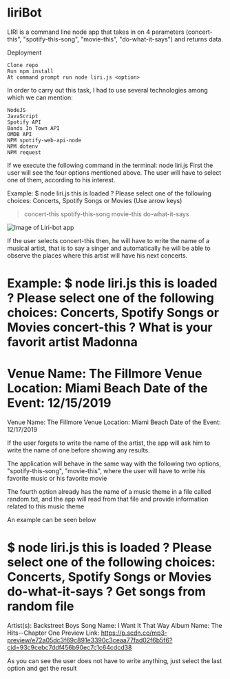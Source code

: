 # liriBot
LIRI is a command line node app that takes in on 4 parameters (concert-this", "spotify-this-song", "movie-this", "do-what-it-says") and returns data.

Deployment

    Clone repo
    Run npm install
    At command prompt run node liri.js <option>
    
In order to carry out this task, I had to use several technologies among which we can mention:

    NodeJS
    JavaScript
    Spotify API
    Bands In Town API
    OMDB API
    NPM spotify-web-api-node
    NPM dotenv
    NPM request

If we execute the following command in the terminal:
node liri.js
First the user will see the four options mentioned above. The user will have to select one of them, according to his interest.

Example:
$ node liri.js
this is loaded
? Please select one of the following choices: Concerts, Spotify Songs or Movies (Use arrow keys)
> concert-this
  spotify-this-song
  movie-this
  do-what-it-says

![Image of Liri-bot app](https://github.com/sjosevich/liriBot/tree/master/images/Capture1.png)
  
  
If the user selects concert-this then, he will have to write the name of a musical artist, that is to say a singer and automatically he will be able to observe the places where this artist will have his next concerts. 

Example:
$ node liri.js
this is loaded
? Please select one of the following choices: Concerts, Spotify Songs or Movies concert-this
? What is your favorit artist Madonna
=====================================================================
Venue Name: The Fillmore
Venue Location: Miami Beach
Date of the Event: 12/15/2019
=====================================================================
Venue Name: The Fillmore
Venue Location: Miami Beach
Date of the Event: 12/17/2019  

If the user forgets to write the name of the artist, the app will ask him to write the name of one before showing any results.

The application will behave in the same way with the following two options, "spotify-this-song", "movie-this", where the user will have to write his favorite music or his favorite movie

The fourth option already has the name of a music theme in a file called random.txt, and the app will read from that file and provide information related to this music theme

An example can be seen below

$ node liri.js
this is loaded
? Please select one of the following choices: Concerts, Spotify Songs or Movies do-what-it-says
? Get songs from random file
=========================================================================
Artist(s): Backstreet Boys
Song Name: I Want It That Way
Album Name: The Hits--Chapter One
Preview Link: https://p.scdn.co/mp3-preview/e72a05dc3f69c891e3390c3ceaa77fad02f6b5f6?cid=93c9cebc7ddf456b90ec7c1c64cdcd38

As you can see the user does not have to write anything, just select the last option and get the result


  

